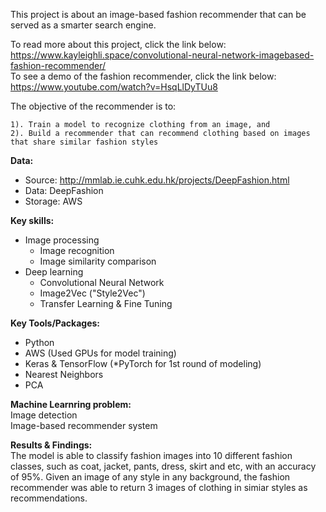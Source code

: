 This project is about an image-based fashion recommender that can be served as a smarter search engine.

To read more about this project, click the link below:   
https://www.kayleighli.space/convolutional-neural-network-imagebased-fashion-recommender/   
To see a demo of the fashion recommender, click the link below:   
https://www.youtube.com/watch?v=HsqLlDyTUu8

The objective of the recommender is to:   

	1). Train a model to recognize clothing from an image, and   
	2). Build a recommender that can recommend clothing based on images that share similar fashion styles   

**Data:**   
 * Source: http://mmlab.ie.cuhk.edu.hk/projects/DeepFashion.html
 * Data: DeepFashion 
 * Storage: AWS 

**Key skills:**    
 * Image processing 
 	* Image recognition 
	* Image similarity comparison 
 * Deep learning 
 	* Convolutional Neural Network
	* Image2Vec ("Style2Vec") 
	* Transfer Learning & Fine Tuning 

**Key Tools/Packages:**   
* Python
* AWS (Used GPUs for model training) 
* Keras & TensorFlow (*PyTorch for 1st round of modeling) 
* Nearest Neighbors 
* PCA 

**Machine Learnring problem:**   
Image detection     
Image-based recommender system

**Results & Findings:**   
The model is able to classify fashion images into 10 different fashion classes, such as coat, jacket, pants, dress, skirt and etc, with an accuracy of 95%. Given an image of any style in any background, the fashion recommender was able to return 3 images of clothing in simiar styles as recommendations. 
